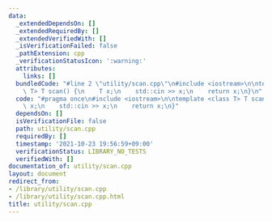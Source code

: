 ```yaml
---
data:
  _extendedDependsOn: []
  _extendedRequiredBy: []
  _extendedVerifiedWith: []
  _isVerificationFailed: false
  _pathExtension: cpp
  _verificationStatusIcon: ':warning:'
  attributes:
    links: []
  bundledCode: "#line 2 \"utility/scan.cpp\"\n#include <iostream>\n\ntemplate <class\
    \ T> T scan() {\n    T x;\n    std::cin >> x;\n    return x;\n}\n"
  code: "#pragma once\n#include <iostream>\n\ntemplate <class T> T scan() {\n    T\
    \ x;\n    std::cin >> x;\n    return x;\n}"
  dependsOn: []
  isVerificationFile: false
  path: utility/scan.cpp
  requiredBy: []
  timestamp: '2021-10-23 19:56:59+09:00'
  verificationStatus: LIBRARY_NO_TESTS
  verifiedWith: []
documentation_of: utility/scan.cpp
layout: document
redirect_from:
- /library/utility/scan.cpp
- /library/utility/scan.cpp.html
title: utility/scan.cpp
---
```

